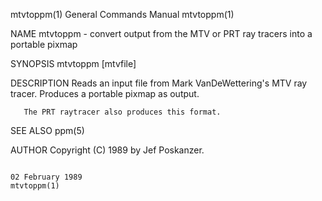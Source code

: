 mtvtoppm(1)                                                                             General Commands Manual                                                                            mtvtoppm(1)

NAME
       mtvtoppm - convert output from the MTV or PRT ray tracers into a portable pixmap

SYNOPSIS
       mtvtoppm [mtvfile]

DESCRIPTION
       Reads an input file from Mark VanDeWettering's MTV ray tracer.  Produces a portable pixmap as output.

       The PRT raytracer also produces this format.

SEE ALSO
       ppm(5)

AUTHOR
       Copyright (C) 1989 by Jef Poskanzer.

                                                                                           02 February 1989                                                                                mtvtoppm(1)
